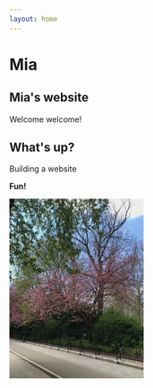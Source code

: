 ```yaml
---
layout: home
---
```

# Mia
## Mia's website

Welcome welcome!

## What's up?

Building a website

**Fun!**

![Cinquantenaire](Photogithub.jpeg)  
